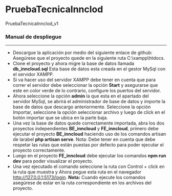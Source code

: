 # PruebaTecnicaInnclod
PruebaTecnicaInnclod_v1

### Manual de despliegue


***
- Descargue la aplicación por medio del siguiente enlace de github:  Asegúrese que el proyecto quede en la siguiente ruta C:\xampp\htdocs.
- Clone el proyecto y ahora migre la base de datos llamada **db_inncloud.sql** Esta base de datos esta creada en el gestor MySql con el servidor XAMPP.
- Si va hacer uso del servidor XAMPP debe tener en cuenta que para correr el servidor debe seleccionar la opción **Start**  y asegurarse que este en color verde de lo contrario, configure los puertos del servidor.
- Ahora seleccione la opción **admin** la que esta en el apartado del servidor MySql, se abrirá el administrador de base de datos y importe la base de datos que descargo anteriormente. Seleccione la opción Importar, seleccione la opción seleccionar archivo y luego de click en el botón importar que se ubica en la parte baja.
- Una vez la base de datos quede correctamente importada, abra los dos proyectos independientes **BE_inncloud** y **FE_inncloud**, primero debe ejecutar el proyecto **BE_inncloud** haciendo uso de los comandos artisan de larabel **php artisan serve**.
Nota: Debe tener en cuenta que debe respetar las rutas que están puestas por defecto para poder ejecutar el proyecto correctamente.
- Luego en el proyecto **FE_inncloud** debe ejecutar los comandos **npm run dev** para poder visualizar el proyecto.
- Una vez ejecutado el comando seleccione la ruta con Control + click en la ruta que muestra y Ahora pegue esta ruta en el navegador http://127.0.0.1:5173/login.
**Nota:** Cuando ejecute los comandos asegúrese de estar en la ruta correspondiente en los archivos del proyecto.
